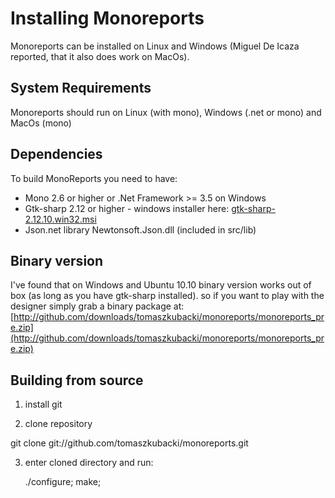Installing Monoreports
======================

Monoreports can be installed on Linux and Windows 
(Miguel De Icaza reported, that it also does work on MacOs).

System Requirements
-------------------
Monoreports should run on Linux (with mono), Windows (.net or mono) and MacOs (mono)

Dependencies
------------

To build MonoReports you need to have:

- Mono 2.6 or higher or .Net Framework >= 3.5 on Windows
- Gtk-sharp 2.12 or higher  - windows installer here: 
[gtk-sharp-2.12.10.win32.msi](http://ftp.novell.com/pub/mono/gtk-sharp/gtk-sharp-2.12.10.win32.msi)
- Json.net library Newtonsoft.Json.dll (included in src/lib)

Binary version
------------------
I've found that on Windows and Ubuntu 10.10 binary version works out of box (as long as you have gtk-sharp installed). 
so if you want to play with the designer simply grab a binary package at:
[http://github.com/downloads/tomaszkubacki/monoreports/monoreports_pre.zip](http://github.com/downloads/tomaszkubacki/monoreports/monoreports_pre.zip)

Building from source
----------------------

1. install git

2. clone repository

git clone git://github.com/tomaszkubacki/monoreports.git

3. enter cloned directory and run:

	./configure;
	make;




 

